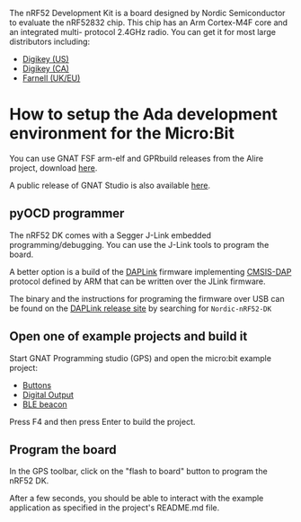 The nRF52 Development Kit is a board designed by Nordic Semiconductor to evaluate
the nRF52832 chip. This chip has an Arm Cortex-M4F core and an integrated multi-
protocol 2.4GHz radio. You can get it for most large distributors including:

 - [Digikey (US)](https://www.digikey.com/en/products/detail/nordic-semiconductor-asa/nrf52-dk/5773879)
 - [Digikey (CA)](https://www.digikey.ca/en/products/detail/nordic-semiconductor-asa/nrf52-dk/5773879)
 - [Farnell (UK/EU)](https://uk.farnell.com/nordic-semiconductor/nrf52-dk/dev-kit-bluetooth-low-energy-soc/dp/2842319)

# How to setup the Ada development environment for the Micro:Bit

You can use GNAT FSF arm-elf and GPRbuild releases from the Alire project,
download [here](https://github.com/alire-project/GNAT-FSF-builds/releases).

A public release of GNAT Studio is also available
[here](https://github.com/AdaCore/gnatstudio/releases).


## pyOCD programmer

The nRF52 DK comes with a Segger J-Link embedded
programming/debugging. You can use the J-Link tools to program the board.

A better option is a build of the
[DAPLink](https://github.com/ARMmbed/DAPLink) firmware implementing
[CMSIS-DAP](https://docs.mbed.com/docs/mbed-os-handbook/en/latest/advanced/DAP/)
protocol defined by ARM that can be written over the JLink firmware.

The binary and the instructions for programing the firmware over USB
can be found on the [DAPLink release
site](https://armmbed.github.io/DAPLink/) by searching for `Nordic-nRF52-DK`

## Open one of example projects and build it

Start GNAT Programming studio (GPS) and open the micro:bit example project:

 - [Buttons](buttons/)
 - [Digital Output](digital_out/)
 - [BLE beacon](BLE_beacon/)

Press F4 and then press Enter to build the project.

## Program the board

In the GPS toolbar, click on the "flash to board" button to program the
nRF52 DK.

After a few seconds, you should be able to interact with the example
application as specified in the project's README.md file.
